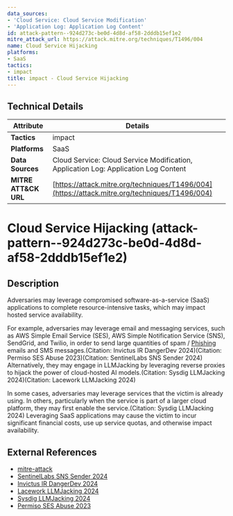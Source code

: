 ```yaml
---
data_sources:
- 'Cloud Service: Cloud Service Modification'
- 'Application Log: Application Log Content'
id: attack-pattern--924d273c-be0d-4d8d-af58-2dddb15ef1e2
mitre_attack_url: https://attack.mitre.org/techniques/T1496/004
name: Cloud Service Hijacking
platforms:
- SaaS
tactics:
- impact
title: impact - Cloud Service Hijacking
---
```


## Technical Details

| Attribute | Details |
|-----------|----------|
| **Tactics** | impact |
| **Platforms** | SaaS |
| **Data Sources** | Cloud Service: Cloud Service Modification, Application Log: Application Log Content |
| **MITRE ATT&CK URL** | [https://attack.mitre.org/techniques/T1496/004](https://attack.mitre.org/techniques/T1496/004) |

# Cloud Service Hijacking (attack-pattern--924d273c-be0d-4d8d-af58-2dddb15ef1e2)

## Description
Adversaries may leverage compromised software-as-a-service (SaaS) applications to complete resource-intensive tasks, which may impact hosted service availability. 

For example, adversaries may leverage email and messaging services, such as AWS Simple Email Service (SES), AWS Simple Notification Service (SNS), SendGrid, and Twilio, in order to send large quantities of spam / [Phishing](https://attack.mitre.org/techniques/T1566) emails and SMS messages.(Citation: Invictus IR DangerDev 2024)(Citation: Permiso SES Abuse 2023)(Citation: SentinelLabs SNS Sender 2024) Alternatively, they may engage in LLMJacking by leveraging reverse proxies to hijack the power of cloud-hosted AI models.(Citation: Sysdig LLMJacking 2024)(Citation: Lacework LLMJacking 2024)

In some cases, adversaries may leverage services that the victim is already using. In others, particularly when the service is part of a larger cloud platform, they may first enable the service.(Citation: Sysdig LLMJacking 2024) Leveraging SaaS applications may cause the victim to incur significant financial costs, use up service quotas, and otherwise impact availability. 

## External References
- [mitre-attack](https://attack.mitre.org/techniques/T1496/004)
- [SentinelLabs SNS Sender 2024](https://www.sentinelone.com/labs/sns-sender-active-campaigns-unleash-messaging-spam-through-the-cloud/)
- [Invictus IR DangerDev 2024](https://www.invictus-ir.com/news/the-curious-case-of-dangerdev-protonmail-me)
- [Lacework LLMJacking 2024](https://www.lacework.com/blog/detecting-ai-resource-hijacking-with-composite-alerts)
- [Sysdig LLMJacking 2024](https://sysdig.com/blog/llmjacking-stolen-cloud-credentials-used-in-new-ai-attack/)
- [Permiso SES Abuse 2023](https://permiso.io/blog/s/aws-ses-pionage-detecting-ses-abuse/)

